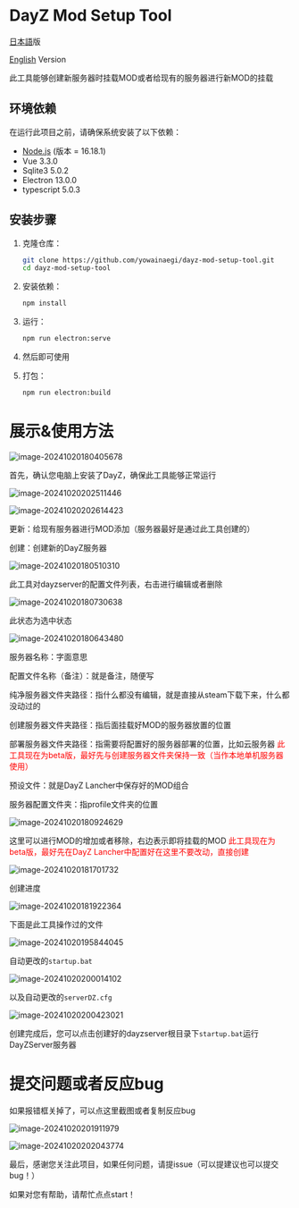 # DayZ Mod Setup Tool



[日本語](README_ja.md)版

[English](README_en.md) Version



此工具能够创建新服务器时挂载MOD或者给现有的服务器进行新MOD的挂载



## 环境依赖

在运行此项目之前，请确保系统安装了以下依赖：

- [Node.js](https://nodejs.org/) (版本 = 16.18.1)
- Vue 3.3.0
- Sqlite3 5.0.2
- Electron 13.0.0
- typescript 5.0.3



## 安装步骤

1. 克隆仓库：
   ```bash
   git clone https://github.com/yowainaegi/dayz-mod-setup-tool.git
   cd dayz-mod-setup-tool
   ```

2. 安装依赖：

   ```bash
   npm install
   ```

3. 运行：

   ```bash
   npm run electron:serve
   ```

4. 然后即可使用

5. 打包：

   ```bash
   npm run electron:build
   ```

   


# 展示&使用方法

![image-20241020180405678](md_images/zh_CN/image-20241020180405678.png)



首先，确认您电脑上安装了DayZ，确保此工具能够正常运行

![image-20241020202511446](md_images/zh_CN/image-20241020202511446.png)

![image-20241020202614423](md_images/zh_CN/image-20241020202614423.png)



更新：给现有服务器进行MOD添加（服务器最好是通过此工具创建的）

创建：创建新的DayZ服务器

![image-20241020180510310](md_images/zh_CN/image-20241020180510310.png)

此工具对dayzserver的配置文件列表，右击进行编辑或者删除

![image-20241020180730638](md_images/zh_CN/image-20241020180730638.png)



此状态为选中状态

![image-20241020180643480](md_images/zh_CN/image-20241020180643480.png)



服务器名称：字面意思

配置文件名称（备注）：就是备注，随便写

纯净服务器文件夹路径：指什么都没有编辑，就是直接从steam下载下来，什么都没动过的

创建服务器文件夹路径：指后面挂载好MOD的服务器放置的位置

部署服务器文件夹路径：指需要将配置好的服务器部署的位置，比如云服务器 <span style="color: red">此工具现在为beta版，最好先与创建服务器文件夹保持一致（当作本地单机服务器使用）</span>

预设文件：就是DayZ Lancher中保存好的MOD组合

服务器配置文件夹：指profile文件夹的位置

![image-20241020180924629](md_images/zh_CN/image-20241020180924629.png)



这里可以进行MOD的增加或者移除，右边表示即将挂载的MOD <span style="color: red">此工具现在为beta版，最好先在DayZ Lancher中配置好在这里不要改动，直接创建</span>

![image-20241020181701732](md_images/zh_CN/image-20241020181701732.png)



创建进度

![image-20241020181922364](md_images/zh_CN/image-20241020181922364.png)



下面是此工具操作过的文件

![image-20241020195844045](md_images/zh_CN/image-20241020195844045.png)

自动更改的`startup.bat`

![image-20241020200014102](md_images/zh_CN/image-20241020200014102.png)



以及自动更改的`serverDZ.cfg`

![image-20241020200423021](md_images/zh_CN/image-20241020200423021.png)



创建完成后，您可以点击创建好的dayzserver根目录下`startup.bat`运行DayZServer服务器



# 提交问题或者反应bug

如果报错框关掉了，可以点这里截图或者复制反应bug

![image-20241020201911979](md_images/zh_CN/image-20241020201911979.png)

![image-20241020202043774](md_images/zh_CN/image-20241020202043774.png)



最后，感谢您关注此项目，如果任何问题，请提issue（可以提建议也可以提交bug！）

如果对您有帮助，请帮忙点点start！
